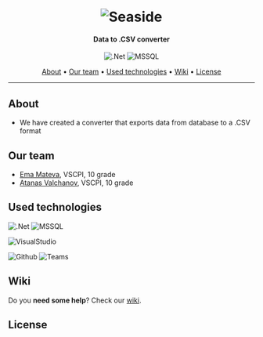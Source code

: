 <h1 align="center">
  <br>
  <img src="https://user-images.githubusercontent.com/58329141/124466688-87093c00-dd9f-11eb-98c1-2e422d431937.png" alt="Seaside">
</h1>

<h4 align="center">Data to .CSV converter</h4>

<p align="center">
  <img src="https://img.shields.io/badge/.NET-512BD4?style=for-the-badge&logo=dotnet&logoColor=white" alt=".Net">
  <img src="https://img.shields.io/badge/Microsoft%20SQL%20Sever-CC2927?style=for-the-badge&logo=microsoft%20sql%20server&logoColor=white" alt="MSSQL">
</p>
      
<p align="center">
  <a href="#about">About</a> •
  <a href="#team">Our team</a> •
  <a href="#technologies">Used technologies</a> •
  <a href="#wiki">Wiki</a>  •
  <a href="#license">License</a>
</p>

---

<a name="about"></a>
## About

* We have created a converter that exports data from database to a .CSV format


<a name="team"></a>
## Our team

* [Ema Mateva](https://github.com/emmateva18), VSCPI, 10 grade
* [Atanas Valchanov](https://github.com/aavalchanov18), VSCPI, 10 grade


<a name="technologies"></a>
## Used technologies

<img src="https://img.shields.io/badge/.NET-512BD4?style=for-the-badge&logo=dotnet&logoColor=white" alt=".Net"> <img src="https://img.shields.io/badge/Microsoft%20SQL%20Sever-CC2927?style=for-the-badge&logo=microsoft%20sql%20server&logoColor=white" alt="MSSQL">

<img src="https://img.shields.io/badge/Visual_Studio-5C2D91?style=for-the-badge&logo=visual%20studio&logoColor=white" alt="VisualStudio">

<img src="https://img.shields.io/badge/GitHub-100000?style=for-the-badge&logo=github&logoColor=white" alt="Github"> <img src="https://img.shields.io/badge/Microsoft_Teams-6264A7?style=for-the-badge&logo=microsoft-teams&logoColor=white" alt="Teams">


<a name="wiki"></a>
## Wiki

Do you **need some help**? Check our [wiki](https://github.com/emmateva18/converter-sql-to-csv/wiki).

<a name="license"></a>
## License

